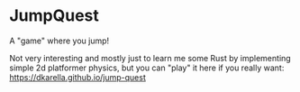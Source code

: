 # JumpQuest

A "game" where you jump!

Not very interesting and mostly just to learn me some Rust by implementing simple 2d platformer physics, but you can "play" it here if you really want: https://dkarella.github.io/jump-quest
